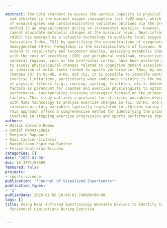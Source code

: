 ---
abstract: The gold standard to assess the aerobic capacity in physically active subjects
  and athletes is the maximal oxygen consumption test (VO2-max), which involves analysis
  of exhaled-gases and cardiorespiratory variables obtained via the breath-by-breath
  method in an ergospirometer during an incremental exercise. However, this method
  cannot elucidate metabolic changes at the muscular level. Near-infrared spectroscopy
  (NIRS) has emerged as a valuable technology to evaluate local oxygen levels (Tissular
  Saturation Index, TSI) by quantifying the concentrations of oxygenated (O2-Hb) and
  deoxygenated (H-Hb) hemoglobin in the microvasculature of tissues. NIRS applications
  extend to respiratory and locomotor muscles, assessing metabolic changes associated
  with the cost of breathing (COB) and peripheral workload, respectively. Additionally,
  cerebral regions, such as the prefrontal cortex, have been explored with NIRS technology
  to assess physiological changes related to cognitive demand associated with planning
  or ideation of motor tasks linked to sports performance. Thus, by analyzing exercise-induced
  changes (D) in O2-Hb, H-Hb, and TSI, it is possible to identify central and peripheral
  exercise limitations, particularly when endurance training is the main component
  of physical fitness (e.g., running, cycling, triathlon, etc.). Addressing these
  factors is paramount for coaches and exercise physiologists to optimize athletic
  performance, incorporating training strategies focused on the primary exercise-limiting
  factors. This study outlines a protocol for utilizing wearables devices equipped
  with NIRS technology to analyze exercise changes in TSI, O2-Hb, and H-Hb, alongside
  cardiorespiratory variables typically registered in athletes during VO2-max tests.
  This approach offers a comprehensive method for identifying the primary systems
  involved in stopping exercise progression and sports performance improvement.
authors:
- Matías Carreño-Román
- Daniel Ramos-López
- Benjamín Rapaport
- Raúl Caulier-Cisterna
- Maximiliano Espinosa-Ramírez
- Felipe Contreras-Briceño
categories: []
date: '2025-01-08'
doi: 10.3791/67609
featured: false
projects:
- sports-science
publication: '*Journal of Visualized Experiments*'
publication_types:
- '2'
publishDate: 2025-01-08 10:48:01.748800+00:00
tags: []
title: Using Near-Infrared Spectroscopy Wearable Devices to Identify Central Versus
  Peripheral Limitations During Exercise

---
